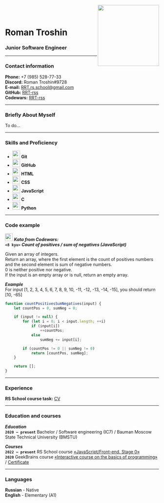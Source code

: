 <img align="right" width="200" height="200" src="https://avatars.mds.yandex.net/get-yapic/59871/VGZkF3ZlxYdvmoi6W6cB9a2AK0-1574921074/islands-300"><br><br>

# Roman Troshin
### Junior Software Engineer

---

### Contact information

**Phone:** +7 (985) 528-77-33  
**Discord:** Roman Troshin#9728  
**E-mail:** RRT.rs.school@gmail.com  
**GitHub:** [RRT-rss](https://github.com/RRT-rss)  
**Codewars:** [RRT-rss](https://www.codewars.com/users/RRT-rss)

---

### Briefly About Myself

To do...

---

### Skills and Proficiency

- <img width="25" height="25" src="https://git-scm.com/images/logos/downloads/Git-Icon-1788C.png"> **Git**
- <img width="25" height="25" src="https://cdn-icons-png.flaticon.com/512/25/25231.png"> **GitHub**
- <img width="25" height="25" src="https://e7.pngegg.com/pngimages/376/150/png-clipart-logo-html5-scalable-graphics-javascript-hi-five-logo-angle-text.png"> **HTML**
- <img width="25" height="25" src="https://upload.wikimedia.org/wikipedia/commons/thumb/d/d5/CSS3_logo_and_wordmark.svg/1200px-CSS3_logo_and_wordmark.svg.png"> **CSS**
- <img width="25" height="25" src="https://upload.wikimedia.org/wikipedia/commons/thumb/d/d4/Javascript-shield.svg/340px-Javascript-shield.svg.png"> **JavaScript**
- <img width="25" height="25" src="https://cdn.worldvectorlogo.com/logos/c-1.svg"> **C**
- <img width="25" height="25" src="https://upload.wikimedia.org/wikipedia/commons/thumb/c/c3/Python-logo-notext.svg/2048px-Python-logo-notext.svg.png"> **Python**

---

### Code example

<img width="25" height="25" src="https://www.codewars.com/packs/assets/logo.61192cf7.svg"> ***Kata from Codewars:***  
**`<8 kyu>`** ***Count of positives / sum of negatives (JavaScript)***

Given an array of integers.  
Return an array, where the first element is the count of positives numbers and the second element is sum of negative numbers.  
0 is neither positive nor negative.  
If the input is an empty array or is null, return an empty array.  

***Example***  
For input [1, 2, 3, 4, 5, 6, 7, 8, 9, 10, -11, -12, -13, -14, -15], you should return [10, -65]

```JavaScript
function countPositivesSumNegatives(input) {
    let countPos = 0, sumNeg = 0;

    if (input != null) {
        for (let i = 0; i < input.length; ++i)
            if (input[i])
                ++countPos;
            else
                sumNeg += input[i];

        if (countPos != 0 || sumNeg != 0)
            return [countPos, sumNeg];
    }

    return [];
}
```

---

### Experience

**RS School course task:** [CV](https://github.com/RRT-rss/rsschool-cv)

---

### Education and courses

***Education***  
**`2020 — present`** Bachelor / Software engineering (IC7) / Bauman Moscow State Technical University (BMSTU)  

***Courses***  
**`2022 — present`** RS School course [«JavaScript/Front-end. Stage 0»](https://rs.school/js-stage0/)  
**`2020`** GeekBrains course [«Interactive course on the basics of programming»](https://gb.ru/courses/754) / [Certificate](https://gb.ru/certificates/724400.en)

---

### Languages

**Russian** - Native  
**English** - Elementary (A1)
